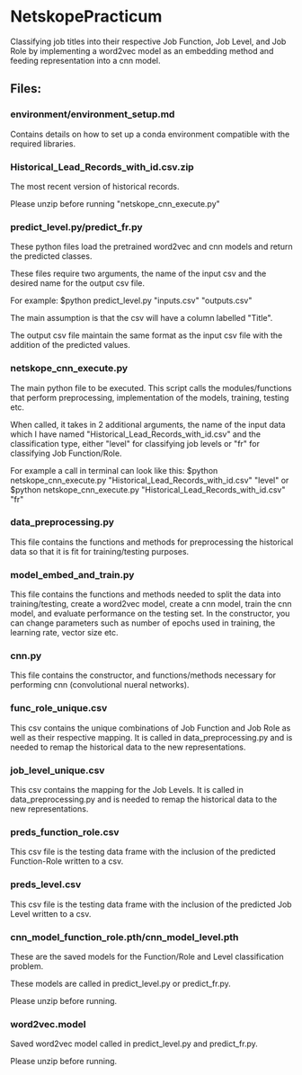 # NetskopePracticum

Classifying job titles into their respective Job Function, Job Level, and Job Role by implementing a word2vec model as an embedding method and feeding representation into a cnn model.  

## Files: 

### environment/environment_setup.md 

Contains details on how to set up a conda environment compatible with the required libraries.

### Historical_Lead_Records_with_id.csv.zip

The most recent version of historical records.

Please unzip before running "netskope_cnn_execute.py"

### predict_level.py/predict_fr.py

These python files load the pretrained word2vec and cnn models and return the predicted classes. 

These files require two arguments, the name of the input csv and the desired name for the output csv file.

For example: $python predict_level.py "inputs.csv" "outputs.csv" 

The main assumption is that the csv will have a column labelled "Title".

The output csv file maintain the same format as the input csv file with the addition of the predicted values.

### netskope_cnn_execute.py 

The main python file to be executed. This script calls the modules/functions that perform preprocessing, implementation of the models, training, testing etc. 

When called, it takes in 2 additional arguments, the name of the input data which I have named "Historical_Lead_Records_with_id.csv" and the classification type, either "level" for classifying job levels or "fr" for classifying Job Function/Role. 

For example a call in terminal can look like this: $python netskope_cnn_execute.py "Historical_Lead_Records_with_id.csv" "level" or $python netskope_cnn_execute.py "Historical_Lead_Records_with_id.csv" "fr"

### data_preprocessing.py

This file contains the functions and methods for preprocessing the historical data so that it is fit for training/testing purposes.

### model_embed_and_train.py 

This file contains the functions and methods needed to split the data into training/testing, create a word2vec model, create a cnn model, train the cnn model, and evaluate performance on the testing set. In the constructor, you can change parameters such as number of epochs used in training, the learning rate, vector size etc. 

### cnn.py 

This file contains the constructor, and functions/methods necessary for performing cnn (convolutional nueral networks).

### func_role_unique.csv

This csv contains the unique combinations of Job Function and Job Role as well as their respective mapping. It is called in data_preprocessing.py and is needed to remap the historical data to the new representations.

### job_level_unique.csv

This csv contains the mapping for the Job Levels. It is called in data_preprocessing.py and is needed to remap the historical data to the new representations.

### preds_function_role.csv

This csv file is the testing data frame with the inclusion of the predicted Function-Role written to a csv.

### preds_level.csv

This csv file is the testing data frame with the inclusion of the predicted Job Level written to a csv. 

### cnn_model_function_role.pth/cnn_model_level.pth

These are the saved models for the Function/Role and Level classification problem. 

These models are called in predict_level.py or predict_fr.py.

Please unzip before running.

### word2vec.model

Saved word2vec model called in predict_level.py and predict_fr.py.

Please unzip before running.




